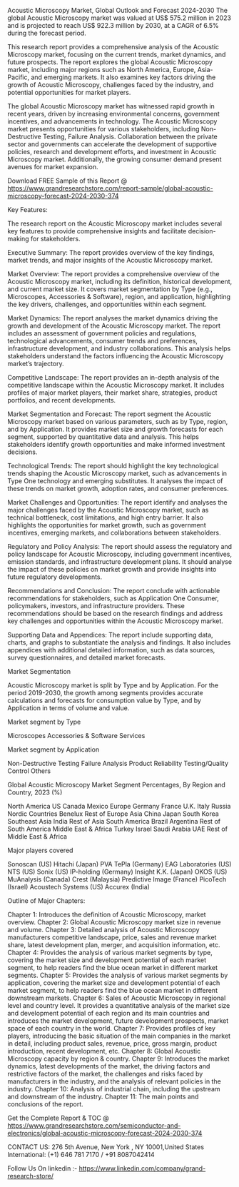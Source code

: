 Acoustic Microscopy Market, Global Outlook and Forecast 2024-2030
The global Acoustic Microscopy market was valued at US$ 575.2 million in 2023 and is projected to reach US$ 922.3 million by 2030, at a CAGR of 6.5% during the forecast period.

This research report provides a comprehensive analysis of the Acoustic Microscopy market, focusing on the current trends, market dynamics, and future prospects. The report explores the global Acoustic Microscopy market, including major regions such as North America, Europe, Asia-Pacific, and emerging markets. It also examines key factors driving the growth of Acoustic Microscopy, challenges faced by the industry, and potential opportunities for market players.

The global Acoustic Microscopy market has witnessed rapid growth in recent years, driven by increasing environmental concerns, government incentives, and advancements in technology. The Acoustic Microscopy market presents opportunities for various stakeholders, including Non-Destructive Testing, Failure Analysis. Collaboration between the private sector and governments can accelerate the development of supportive policies, research and development efforts, and investment in Acoustic Microscopy market. Additionally, the growing consumer demand present avenues for market expansion.

Download FREE Sample of this Report @ https://www.grandresearchstore.com/report-sample/global-acoustic-microscopy-forecast-2024-2030-374

Key Features:

The research report on the Acoustic Microscopy market includes several key features to provide comprehensive insights and facilitate decision-making for stakeholders.

Executive Summary: The report provides overview of the key findings, market trends, and major insights of the Acoustic Microscopy market.

Market Overview: The report provides a comprehensive overview of the Acoustic Microscopy market, including its definition, historical development, and current market size. It covers market segmentation by Type (e.g., Microscopes, Accessories & Software), region, and application, highlighting the key drivers, challenges, and opportunities within each segment.

Market Dynamics: The report analyses the market dynamics driving the growth and development of the Acoustic Microscopy market. The report includes an assessment of government policies and regulations, technological advancements, consumer trends and preferences, infrastructure development, and industry collaborations. This analysis helps stakeholders understand the factors influencing the Acoustic Microscopy market’s trajectory.

Competitive Landscape: The report provides an in-depth analysis of the competitive landscape within the Acoustic Microscopy market. It includes profiles of major market players, their market share, strategies, product portfolios, and recent developments.

Market Segmentation and Forecast: The report segment the Acoustic Microscopy market based on various parameters, such as by Type, region, and by Application. It provides market size and growth forecasts for each segment, supported by quantitative data and analysis. This helps stakeholders identify growth opportunities and make informed investment decisions.

Technological Trends: The report should highlight the key technological trends shaping the Acoustic Microscopy market, such as advancements in Type One technology and emerging substitutes. It analyses the impact of these trends on market growth, adoption rates, and consumer preferences.

Market Challenges and Opportunities: The report identify and analyses the major challenges faced by the Acoustic Microscopy market, such as technical bottleneck, cost limitations, and high entry barrier. It also highlights the opportunities for market growth, such as government incentives, emerging markets, and collaborations between stakeholders.

Regulatory and Policy Analysis: The report should assess the regulatory and policy landscape for Acoustic Microscopy, including government incentives, emission standards, and infrastructure development plans. It should analyse the impact of these policies on market growth and provide insights into future regulatory developments.

Recommendations and Conclusion: The report conclude with actionable recommendations for stakeholders, such as Application One Consumer, policymakers, investors, and infrastructure providers. These recommendations should be based on the research findings and address key challenges and opportunities within the Acoustic Microscopy market.

Supporting Data and Appendices: The report include supporting data, charts, and graphs to substantiate the analysis and findings. It also includes appendices with additional detailed information, such as data sources, survey questionnaires, and detailed market forecasts.

Market Segmentation

Acoustic Microscopy market is split by Type and by Application. For the period 2019-2030, the growth among segments provides accurate calculations and forecasts for consumption value by Type, and by Application in terms of volume and value.

Market segment by Type

Microscopes
Accessories & Software
Services

Market segment by Application

Non-Destructive Testing
Failure Analysis
Product Reliability Testing/Quality Control
Others

Global Acoustic Microscopy Market Segment Percentages, By Region and Country, 2023 (%)

North America
US
Canada
Mexico
Europe
Germany
France
U.K.
Italy
Russia
Nordic Countries
Benelux
Rest of Europe
Asia
China
Japan
South Korea
Southeast Asia
India
Rest of Asia
South America
Brazil
Argentina
Rest of South America
Middle East & Africa
Turkey
Israel
Saudi Arabia
UAE
Rest of Middle East & Africa

Major players covered

Sonoscan (US)
Hitachi (Japan)
PVA TePla (Germany)
EAG Laboratories (US)
NTS (US)
Sonix (US)
IP-holding (Germany)
Insight K.K. (Japan)
OKOS (US)
MuAnalysis (Canada)
Crest (Malaysia)
Predictive Image (France)
PicoTech (Israel)
Acoustech Systems (US)
Accurex (India)

Outline of Major Chapters:

Chapter 1: Introduces the definition of Acoustic Microscopy, market overview.
Chapter 2: Global Acoustic Microscopy market size in revenue and volume.
Chapter 3: Detailed analysis of Acoustic Microscopy manufacturers competitive landscape, price, sales and revenue market share, latest development plan, merger, and acquisition information, etc.
Chapter 4: Provides the analysis of various market segments by type, covering the market size and development potential of each market segment, to help readers find the blue ocean market in different market segments.
Chapter 5: Provides the analysis of various market segments by application, covering the market size and development potential of each market segment, to help readers find the blue ocean market in different downstream markets.
Chapter 6: Sales of Acoustic Microscopy in regional level and country level. It provides a quantitative analysis of the market size and development potential of each region and its main countries and introduces the market development, future development prospects, market space of each country in the world.
Chapter 7: Provides profiles of key players, introducing the basic situation of the main companies in the market in detail, including product sales, revenue, price, gross margin, product introduction, recent development, etc.
Chapter 8: Global Acoustic Microscopy capacity by region & country.
Chapter 9: Introduces the market dynamics, latest developments of the market, the driving factors and restrictive factors of the market, the challenges and risks faced by manufacturers in the industry, and the analysis of relevant policies in the industry.
Chapter 10: Analysis of industrial chain, including the upstream and downstream of the industry.
Chapter 11: The main points and conclusions of the report.

Get the Complete Report & TOC @ https://www.grandresearchstore.com/semiconductor-and-electronics/global-acoustic-microscopy-forecast-2024-2030-374

CONTACT US:
276 5th Avenue, New York , NY 10001,United States
International: (+1) 646 781 7170 / +91 8087042414

Follow Us On linkedin :- https://www.linkedin.com/company/grand-research-store/
